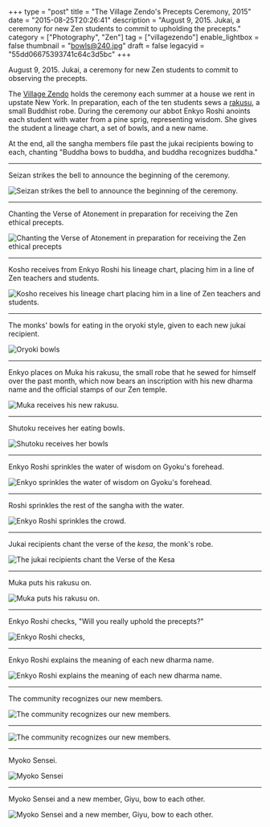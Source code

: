 +++
type = "post"
title = "The Village Zendo's Precepts Ceremony, 2015"
date = "2015-08-25T20:26:41"
description = "August 9, 2015. Jukai, a ceremony for new Zen students to commit to upholding the precepts."
category = ["Photography", "Zen"]
tag = ["villagezendo"]
enable_lightbox = false
thumbnail = "bowls@240.jpg"
draft = false
legacyid = "55dd06675393741c64c3d5bc"
+++

<p>August 9, 2015. Jukai, a ceremony for new Zen students to commit to observing the precepts.</p>
<p>The <a href="http://villagezendo.org">Village Zendo</a> holds the ceremony each summer at a house we rent in upstate New York. In preparation, each of the ten students sews a <a href="http://en.wikipedia.org/wiki/Rakusu">rakusu</a>, a small Buddhist robe. During the ceremony our abbot Enkyo Roshi anoints each student with water from a pine sprig, representing wisdom. She gives the student a lineage chart, a set of bowls, and a new name.</p>
<p>At the end, all the sangha members file past the jukai recipients bowing to each, chanting "Buddha bows to buddha, and buddha recognizes buddha."</p>
<hr />
<p>Seizan strikes the bell to announce the beginning of the ceremony.</p>
<p><img style="display:block; margin-left:auto; margin-right:auto;" src="seizan.jpg" alt="Seizan strikes the bell to announce the beginning of the ceremony." title="Seizan strikes the bell to announce the beginning of the ceremony." /></p>
<hr />
<p>Chanting the Verse of Atonement in preparation for receiving the Zen ethical precepts.</p>
<p><img style="display:block; margin-left:auto; margin-right:auto;" src="chanting.jpg" alt="Chanting the Verse of Atonement in preparation for receiving the Zen ethical precepts" title="Chanting the Verse of Atonement in preparation for receiving the Zen ethical precepts" /></p>
<hr />
<p>Kosho receives from Enkyo Roshi his lineage chart, placing him in a line of Zen teachers and students.</p>
<p><img style="display:block; margin-left:auto; margin-right:auto;" src="kosho.jpg" alt="Kosho receives his lineage chart placing him in a line of Zen teachers and students." title="Kosho receives his lineage chart placing him in a line of Zen teachers and students." /></p>
<hr />
<p>The monks' bowls for eating in the oryoki style, given to each new jukai recipient.</p>
<p><img style="display:block; margin-left:auto; margin-right:auto;" src="bowls.jpg" alt="Oryoki bowls" title="Oryoki bowls" /></p>
<hr />
<p>Enkyo places on Muka his rakusu, the small robe that he sewed for himself over the past month, which now bears an inscription with his new dharma name and the official stamps of our Zen temple.</p>
<p><img style="display:block; margin-left:auto; margin-right:auto;" src="muka-rakusu.jpg" alt="Muka receives his new rakusu." title="Muka receives his new rakusu." /></p>
<hr />
<p>Shutoku receives her eating bowls.</p>
<p><img style="display:block; margin-left:auto; margin-right:auto;" src="shutoku.jpg" alt="Shutoku receives her bowls" title="Shutoku receives her bowls" /></p>
<hr />
<p>Enkyo Roshi sprinkles the water of wisdom on Gyoku's forehead.</p>
<p><img style="display:block; margin-left:auto; margin-right:auto;" src="gyoku.jpg" alt="Enkyo sprinkles the water of wisdom on Gyoku's forehead." title="Enkyo sprinkles the water of wisdom on Gyoku's forehead." /></p>
<hr />
<p>Roshi sprinkles the rest of the sangha with the water.</p>
<p><img style="display:block; margin-left:auto; margin-right:auto;" src="water.jpg" alt="Enkyo Roshi sprinkles the crowd." title="Enkyo Roshi sprinkles the crowd." /></p>
<hr />
<p>Jukai recipients chant the verse of the <em>kesa</em>, the monk's robe.</p>
<p><img style="display:block; margin-left:auto; margin-right:auto;" src="verse-of-the-kesa.jpg" alt="The jukai recipients chant the Verse of the Kesa" title="The jukai recipients chant the Verse of the Kesa" /></p>
<hr />
<p>Muka puts his rakusu on.</p>
<p><img style="display:block; margin-left:auto; margin-right:auto;" src="donning-the-rakusu.jpg" alt="Muka puts his rakusu on." title="Muka puts his rakusu on." /></p>
<hr />
<p>Enkyo Roshi checks, "Will you really uphold the precepts?"</p>
<p><img style="display:block; margin-left:auto; margin-right:auto;" src="enkyo-roshi.jpg" alt="Enkyo Roshi checks, "Will you really uphold the precepts?"" title="Enkyo Roshi checks, "Will you really uphold the precepts?"" /></p>
<hr />
<p>Enkyo Roshi explains the meaning of each new dharma name.</p>
<p><img style="display:block; margin-left:auto; margin-right:auto;" src="enkyo-roshi-2.jpg" alt="Enkyo Roshi explains the meaning of each new dharma name." title="Enkyo Roshi explains the meaning of each new dharma name." /></p>
<hr />
<p>The community recognizes our new members.</p>
<p><img style="display:block; margin-left:auto; margin-right:auto;" src="greeting-1.jpg" alt="The community recognizes our new members." title="The community recognizes our new members." /></p>
<hr />
<p><img style="display:block; margin-left:auto; margin-right:auto;" src="greeting-2.jpg" alt="The community recognizes our new members." title="The community recognizes our new members." /></p>
<hr />
<p>Myoko Sensei.</p>
<p><img style="display:block; margin-left:auto; margin-right:auto;" src="myoko.jpg" alt="Myoko Sensei" title="Myoko Sensei" /></p>
<hr />
<p>Myoko Sensei and a new member, Giyu, bow to each other.</p>
<p><img style="display:block; margin-left:auto; margin-right:auto;" src="myoko-and-giyu.jpg" alt="Myoko Sensei and a new member, Giyu, bow to each other." title="Myoko Sensei and a new member, Giyu, bow to each other." /></p>
